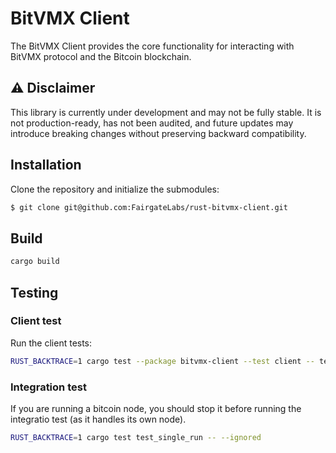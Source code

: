 # BitVMX Client
The BitVMX Client provides the core functionality for interacting with BitVMX protocol and the Bitcoin blockchain.

## ⚠️ Disclaimer

This library is currently under development and may not be fully stable.
It is not production-ready, has not been audited, and future updates may introduce breaking changes without preserving backward compatibility.


## Installation
Clone the repository and initialize the submodules:
```bash
$ git clone git@github.com:FairgateLabs/rust-bitvmx-client.git
```

## Build

```bash
cargo build
```


## Testing

### Client test

Run the client tests:
```bash
RUST_BACKTRACE=1 cargo test --package bitvmx-client --test client -- test_client --exact --show-output --ignored
```

### Integration test

If you are running a bitcoin node, you should stop it before running the integratio test (as it handles its own node).
```bash
RUST_BACKTRACE=1 cargo test test_single_run -- --ignored
```
 
